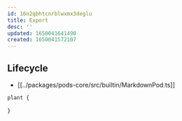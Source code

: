 ```yaml
---
id: 16n2qbhtcnrblwxmx3deglu
title: Export
desc: ''
updated: 1650041641490
created: 1650041572107
---
```


## Lifecycle

- [[../packages/pods-core/src/builtin/MarkdownPod.ts]]


```ts
plant { 
    
}
```
